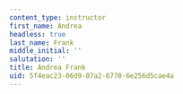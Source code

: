 ```yaml
---
content_type: instructor
first_name: Andrea
headless: true
last_name: Frank
middle_initial: ''
salutation: ''
title: Andrea Frank
uid: 5f4eac23-06d9-07a2-6770-6e256d5cae4a
---
```

